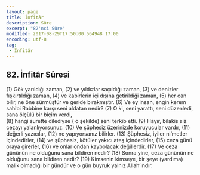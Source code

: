 ```yaml
---
layout: page
title: İnfitâr
description: Sûre
excerpt: "82'nci Sûre"
modified: 2017-08-29T17:50:00.564948 17:00
encoding: utf-8
tag: 
 - Infitâr
---
```


## 82. İnfitâr Sûresi

(1) Gök yarıldığı zaman,
(2) ve yıldızlar saçıldığı zaman, 
(3) ve denizler fışkırtıldığı zaman, 
(4) ve kabirlerin içi dışına getirildiği zaman, 
(5) her can bilir, ne öne sürmüştür ve geride bırakmıştır. 
(6) Ve ey insan, engin kerem sahibi Rabbine karşı seni aldatan nedir?
(7) O ki, seni yarattı, seni düzenledi, sana ölçülü bir biçim verdi,	
(8) hangi surette dilediyse ( o şekilde) seni terkib etti.
(9) Hayır, bilakis siz cezayı yalanlıyorsunuz.
(10) Ve şüphesiz üzerinizde koruyucular vardır,
(11) değerli yazıcılar,
(12) ne yapıyorsanız bilirler.
(13) Şüphesiz, iyiler ni’metler içindedirler,
(14) ve şüphesiz, kötüler yakıcı ateş içindedirler,
(15) ceza günü oraya girerler,
(16) ve onlar ondan kaybolacak değillerdir. 
(17) Ve ceza gününün ne olduğunu sana bildiren nedir?
(18) Sonra yine, ceza gününün ne olduğunu sana bildiren nedir?
(19) Kimsenin kimseye, bir şeye (yardıma) malik olmadığı bir gündür ve  o gün buyruk yalnız Allah’ındır.
